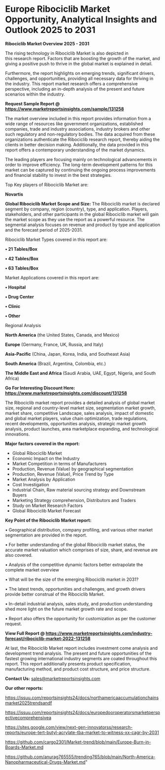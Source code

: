 # Europe Ribociclib Market Opportunity, Analytical Insights and Outlook 2025 to 2031

<Strong> Ribociclib Market Overview 2025 - 2031</strong>

The rising technology in Ribociclib Market is also depicted in this research report. Factors that are boosting the growth of the market, and giving a positive push to thrive in the global market is explained in detail.

Furthermore, the report highlights on emerging trends, significant drivers, challenges, and opportunities, providing all necessary data for thriving in the industry. This report market research offers a comprehensive perspective, including an in-depth analysis of the present and future scenarios within the industry.

<strong>Request Sample Report @ <a href=https://www.marketreportsinsights.com/sample/131258>https://www.marketreportsinsights.com/sample/131258</a></strong>

The market overview included in this report provides information from a wide range of resources like government organizations, established companies, trade and industry associations, industry brokers and other such regulatory and non-regulatory bodies. The data acquired from these organizations authenticate the Ribociclib research report, thereby aiding the clients in better decision making. Additionally, the data provided in this report offers a contemporary understanding of the market dynamics.

The leading players are focusing mainly on technological advancements in order to improve efficiency. The long-term development patterns for this market can be captured by continuing the ongoing process improvements and financial stability to invest in the best strategies.

Top Key players of Ribociclib Market are:

<strong>Novartis</strong>

<strong><b>Global Ribociclib Market Scope and Size:</b></strong>
The Ribociclib market is declared segment by company, region (country), type, and application. Players, stakeholders, and other participants in the global Ribociclib market will gain the market scope as they use the report as a powerful resource. The segmental analysis focuses on revenue and product by type and application and the forecast period of 2025-2031.

Ribociclib Market Types covered in this report are:

<strong>• 21 Tables/Box

• 42 Tables/Box

• 63 Tables/Box</strong>

Market Applications covered in this report are:

<strong>• Hospital

• Drug Center

• Clinic

• Other</strong> 

Regional Analysis

<strong>North America</strong> (the United States, Canada, and Mexico)

<strong>Europe</strong> (Germany, France, UK, Russia, and Italy)

<strong>Asia-Pacific</strong> (China, Japan, Korea, India, and Southeast Asia)

<strong>South America</strong> (Brazil, Argentina, Colombia, etc.)

<strong>The Middle East and Africa</strong> (Saudi Arabia, UAE, Egypt, Nigeria, and South Africa)

<strong>Go For Interesting Discount Here: <a href=https://www.marketreportsinsights.com/discount/131258>https://www.marketreportsinsights.com/discount/131258</a></strong>

The Ribociclib market report provides a detailed analysis of global market size, regional and country-level market size, segmentation market growth, market share, competitive Landscape, sales analysis, impact of domestic and global market players, value chain optimization, trade regulations, recent developments, opportunities analysis, strategic market growth analysis, product launches, area marketplace expanding, and technological innovations.

<strong><b>Major factors covered in the report:</b></strong>
<ul>
  <li>Global Ribociclib Market </li>
  <li>Economic Impact on the Industry</li>
  <li>Market Competition in terms of Manufacturers</li>
  <li>Production, Revenue (Value) by geographical segmentation</li>
  <li>Production, Revenue (Value), Price Trend by Type</li>
  <li>Market Analysis by Application</li>
  <li>Cost Investigation</li>
  <li>Industrial Chain, Raw material sourcing strategy and Downstream Buyers</li>
  <li>Marketing Strategy comprehension, Distributors and Traders</li>
  <li>Study on Market Research Factors</li>
  <li>Global Ribociclib Market Forecast</li>
</ul>

<strong><b>Key Point of the Ribociclib Market report:</b></strong>

• Geographical distribution, company profiling, and various other market segmentation are provided in the report.

• For better understanding of the global Ribociclib market status, the accurate market valuation which comprises of size, share, and revenue are also covered.

• Analysis of the competitive dynamic factors better extrapolate the complete market overview

• What will be the size of the emerging Ribociclib market in 2031?

• The latest trends, opportunities and challenges, and growth drivers provide better construal of the Ribociclib Market.

• In-detail industrial analysis, sales study, and production understanding shed more light on the future market growth rate and scope.

• Report also offers the opportunity for customization as per the customer request.

<strong><b>View Full Report @ <a href=https://www.marketreportsinsights.com/industry-forecast/ribociclib-market-2022-131258>https://www.marketreportsinsights.com/industry-forecast/ribociclib-market-2022-131258</a></b></strong>


At last, the Ribociclib Market report includes investment come analysis and development trend analysis. The present and future opportunities of the fastest growing international industry segments are coated throughout this report. This report additionally presents product specification, manufacturing method, and product cost structure, and price structure.

<strong>Contact Us:</strong>
sales@marketreportsinsights.com

<strong>Our other reports:</strong>

<a href=https://issuu.com/reportsinsights24/docs/northamericaaccumulationchainsmarket2025trendsandf>https://issuu.com/reportsinsights24/docs/northamericaaccumulationchainsmarket2025trendsandf</a>

<a href=https://issuu.com/reportsinsights24/docs/europedooroperatorsmarketperspectivecomprehensivea>https://issuu.com/reportsinsights24/docs/europedooroperatorsmarketperspectivecomprehensivea</a>

<a href=https://sites.google.com/view/next-gen-innovatorss/research-reports/europe-tert-butyl-acrylate-tba-market-to-witness-xx-cagr-by-2031>https://sites.google.com/view/next-gen-innovatorss/research-reports/europe-tert-butyl-acrylate-tba-market-to-witness-xx-cagr-by-2031</a>

<a href=https://github.com/cargo2301/Market-trend/blob/main/Europe-Burn-in-Boards-Market.md>https://github.com/cargo2301/Market-trend/blob/main/Europe-Burn-in-Boards-Market.md</a>

<a href=https://github.com/anurag765555/trending765/blob/main/North-America-Nanopharmaceutical-Drugs-Market.md>https://github.com/anurag765555/trending765/blob/main/North-America-Nanopharmaceutical-Drugs-Market.md</a>"
